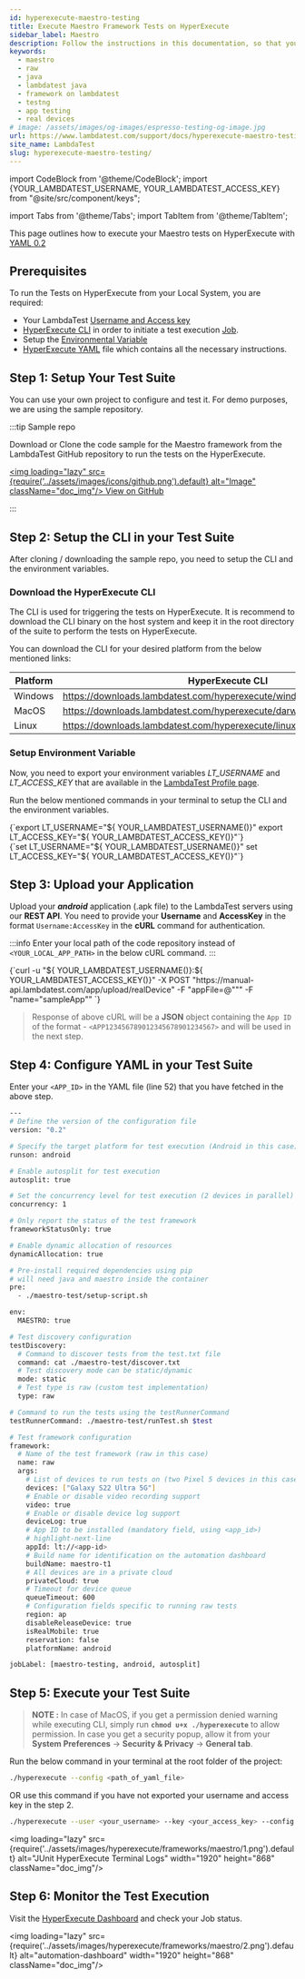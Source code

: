 ```yaml
---
id: hyperexecute-maestro-testing
title: Execute Maestro Framework Tests on HyperExecute
sidebar_label: Maestro
description: Follow the instructions in this documentation, so that you can seamlessly execute Maestro tests on HyperExecute via LambdaTest.
keywords:
  - maestro
  - raw
  - java
  - lambdatest java
  - framework on lambdatest
  - testng
  - app testing
  - real devices
# image: /assets/images/og-images/espresso-testing-og-image.jpg
url: https://www.lambdatest.com/support/docs/hyperexecute-maestro-testing/
site_name: LambdaTest
slug: hyperexecute-maestro-testing/
---
```


import CodeBlock from '@theme/CodeBlock';
import {YOUR_LAMBDATEST_USERNAME, YOUR_LAMBDATEST_ACCESS_KEY} from "@site/src/component/keys";

import Tabs from '@theme/Tabs';
import TabItem from '@theme/TabItem';

<script type="application/ld+json"
      dangerouslySetInnerHTML={{ __html: JSON.stringify({
       "@context": "https://schema.org",
        "@type": "BreadcrumbList",
        "itemListElement": [{
          "@type": "ListItem",
          "position": 1,
          "name": "Home",
          "item": "https://www.lambdatest.com"
        },{
          "@type": "ListItem",
          "position": 2,
          "name": "Support",
          "item": "https://www.lambdatest.com/support/docs/"
        },{
          "@type": "ListItem",
          "position": 3,
          "name": "Getting Started With Maestro Testing on LambdaTest",
          "item": "https://www.lambdatest.com/support/docs/hyperexecute-maestro-testing/"
        }]
      })
    }}
></script>

This page outlines how to execute your Maestro tests on HyperExecute with [YAML 0.2](/support/docs/hyperexecute-yaml-version0.2/)

## Prerequisites

To run the Tests on HyperExecute from your Local System, you are required:

- Your LambdaTest [Username and Access key](/support/docs/hyperexecute-how-to-get-my-username-and-access-key/)
- [HyperExecute CLI](/support/docs/hyperexecute-cli-run-tests-on-hyperexecute-grid/) in order to initiate a test execution [Job](/support/docs/hyperexecute-concepts/#1-jobs).
- Setup the [Environmental Variable](/support/docs/hyperexecute-environment-variable-setup/)
- [HyperExecute YAML](/support/docs/hyperexecute-yaml-version0.2/) file which contains all the necessary instructions.

## Step 1: Setup Your Test Suite

You can use your own project to configure and test it. For demo purposes, we are using the sample repository.

:::tip Sample repo

Download or Clone the code sample for the Maestro framework from the LambdaTest GitHub repository to run the tests on the HyperExecute.

<a href="https://github.com/LambdaTest/maestro-sample-test" className="github__anchor"><img loading="lazy" src={require('../assets/images/icons/github.png').default} alt="Image" className="doc_img"/> View on GitHub</a>

:::

## Step 2: Setup the CLI in your Test Suite

After cloning / downloading the sample repo, you need to setup the CLI and the environment variables.

### Download the HyperExecute CLI

The CLI is used for triggering the tests on HyperExecute. It is recommend to download the CLI binary on the host system and keep it in the root directory of the suite to perform the tests on HyperExecute.

You can download the CLI for your desired platform from the below mentioned links:

| Platform | HyperExecute CLI |
| ---------| ---------------- |
| Windows | https://downloads.lambdatest.com/hyperexecute/windows/hyperexecute.exe |
| MacOS | https://downloads.lambdatest.com/hyperexecute/darwin/hyperexecute |
| Linux | https://downloads.lambdatest.com/hyperexecute/linux/hyperexecute |

### Setup Environment Variable

Now, you need to export your environment variables *LT_USERNAME* and *LT_ACCESS_KEY* that are available in the [LambdaTest Profile page](https://accounts.lambdatest.com/detail/profile).

Run the below mentioned commands in your terminal to setup the CLI and the environment variables.

<Tabs className="docs__val">

<TabItem value="bash" label="Linux / MacOS" default>

  <div className="lambdatest__codeblock">
    <CodeBlock className="language-bash">
  {`export LT_USERNAME="${ YOUR_LAMBDATEST_USERNAME()}"
export LT_ACCESS_KEY="${ YOUR_LAMBDATEST_ACCESS_KEY()}"`}
  </CodeBlock>
</div>

</TabItem>

<TabItem value="powershell" label="Windows" default>

  <div className="lambdatest__codeblock">
    <CodeBlock className="language-powershell">
  {`set LT_USERNAME="${ YOUR_LAMBDATEST_USERNAME()}"
set LT_ACCESS_KEY="${ YOUR_LAMBDATEST_ACCESS_KEY()}"`}
  </CodeBlock>
</div>

</TabItem>
</Tabs>

## Step 3: Upload your Application

Upload your <b>_android_</b> application (.apk file) to the LambdaTest servers using our <b>REST API</b>. You need to provide your <b>Username</b> and <b>AccessKey</b> in the format `Username:AccessKey` in the <b>cURL</b> command for authentication.

:::info
Enter your local path of the code repository instead of `<YOUR_LOCAL_APP_PATH>` in the below cURL command.
:::

<div className="lambdatest__codeblock">
<CodeBlock className="language-bash">
{`curl -u "${ YOUR_LAMBDATEST_USERNAME()}:${ YOUR_LAMBDATEST_ACCESS_KEY()}" -X POST "https://manual-api.lambdatest.com/app/upload/realDevice" -F "appFile=@"<YOUR_LOCAL_APP_PATH>"" -F "name="sampleApp""
`}
</CodeBlock>
</div>


> Response of above cURL will be a **JSON** object containing the `App ID` of the format - `<APP123456789012345678901234567>` and will be used in the next step.

## Step 4: Configure YAML in your Test Suite

Enter your `<APP_ID>` in the YAML file (line 52) that you have fetched in the above step.

```bash
---
# Define the version of the configuration file
version: "0.2"

# Specify the target platform for test execution (Android in this case)
runson: android

# Enable autosplit for test execution
autosplit: true

# Set the concurrency level for test execution (2 devices in parallel)
concurrency: 1

# Only report the status of the test framework
frameworkStatusOnly: true

# Enable dynamic allocation of resources
dynamicAllocation: true

# Pre-install required dependencies using pip
# will need java and maestro inside the container
pre:
  - ./maestro-test/setup-script.sh

env:
  MAESTRO: true

# Test discovery configuration
testDiscovery:
  # Command to discover tests from the test.txt file
  command: cat ./maestro-test/discover.txt
  # Test discovery mode can be static/dynamic
  mode: static
  # Test type is raw (custom test implementation)
  type: raw

# Command to run the tests using the testRunnerCommand
testRunnerCommand: ./maestro-test/runTest.sh $test

# Test framework configuration
framework:
  # Name of the test framework (raw in this case)
  name: raw
  args:
    # List of devices to run tests on (two Pixel 5 devices in this case)
    devices: ["Galaxy S22 Ultra 5G"]
    # Enable or disable video recording support
    video: true
    # Enable or disable device log support
    deviceLog: true
    # App ID to be installed (mandatory field, using <app_id>)
    # highlight-next-line
    appId: lt://<app-id>
    # Build name for identification on the automation dashboard
    buildName: maestro-t1
    # All devices are in a private cloud
    privateCloud: true
    # Timeout for device queue
    queueTimeout: 600
    # Configuration fields specific to running raw tests
    region: ap
    disableReleaseDevice: true
    isRealMobile: true
    reservation: false
    platformName: android

jobLabel: [maestro-testing, android, autosplit]
```

## Step 5: Execute your Test Suite

> **NOTE :** In case of MacOS, if you get a permission denied warning while executing CLI, simply run **`chmod u+x ./hyperexecute`** to allow permission. In case you get a security popup, allow it from your **System Preferences** → **Security & Privacy** → **General tab**.

Run the below command in your terminal at the root folder of the project:

```bash
./hyperexecute --config <path_of_yaml_file>
```

OR use this command if you have not exported your username and access key in the step 2.

```bash
./hyperexecute --user <your_username> --key <your_access_key> --config <path_of_yaml_file>
```

<img loading="lazy" src={require('../assets/images/hyperexecute/frameworks/maestro/1.png').default} alt="JUnit HyperExecute Terminal Logs"  width="1920" height="868" className="doc_img"/>

## Step 6: Monitor the Test Execution

Visit the [HyperExecute Dashboard](https://hyperexecute.lambdatest.com/hyperexecute) and check your Job status. 

<img loading="lazy" src={require('../assets/images/hyperexecute/frameworks/maestro/2.png').default} alt="automation-dashboard"  width="1920" height="868" className="doc_img"/>